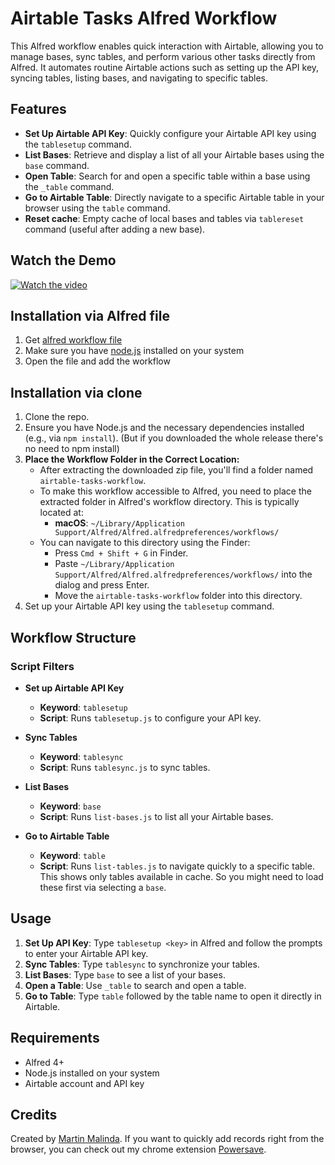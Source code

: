 # Airtable Tasks Alfred Workflow

This Alfred workflow enables quick interaction with Airtable, allowing you to manage bases, sync tables, and perform various other tasks directly from Alfred. It automates routine Airtable actions such as setting up the API key, syncing tables, listing bases, and navigating to specific tables.

## Features

- **Set Up Airtable API Key**: Quickly configure your Airtable API key using the `tablesetup` command.
- **List Bases**: Retrieve and display a list of all your Airtable bases using the `base` command.
- **Open Table**: Search for and open a specific table within a base using the `_table` command.
- **Go to Airtable Table**: Directly navigate to a specific Airtable table in your browser using the `table` command.
- **Reset cache**: Empty cache of local bases and tables via `tablereset` command (useful after adding a new base).

## Watch the Demo

[![Watch the video](https://img.youtube.com/vi/ZEGMoZseKPM/maxresdefault.jpg)](https://youtu.be/ZEGMoZseKPM)

## Installation via Alfred file

1. Get [alfred workflow file](https://github.com/MartinMalinda/airtable-alfred/releases/download/v1.0.0/alfred-airtable.alfredworkflow)
2. Make sure you have [node.js](https://nodejs.org/en/learn/getting-started/how-to-install-nodejs) installed on your system
3. Open the file and add the workflow

## Installation via clone

1. Clone the repo.
2. Ensure you have Node.js and the necessary dependencies installed (e.g., via `npm install`). (But if you downloaded the whole release there's no need to npm install)
3. **Place the Workflow Folder in the Correct Location:**
   - After extracting the downloaded zip file, you'll find a folder named `airtable-tasks-workflow`.
   - To make this workflow accessible to Alfred, you need to place the extracted folder in Alfred's workflow directory. This is typically located at:
     - **macOS**: `~/Library/Application Support/Alfred/Alfred.alfredpreferences/workflows/`
   - You can navigate to this directory using the Finder:
     - Press `Cmd + Shift + G` in Finder.
     - Paste `~/Library/Application Support/Alfred/Alfred.alfredpreferences/workflows/` into the dialog and press Enter.
     - Move the `airtable-tasks-workflow` folder into this directory.
4. Set up your Airtable API key using the `tablesetup` command.

## Workflow Structure

### Script Filters

- **Set up Airtable API Key**
  - **Keyword**: `tablesetup`
  - **Script**: Runs `tablesetup.js` to configure your API key.

- **Sync Tables**
  - **Keyword**: `tablesync`
  - **Script**: Runs `tablesync.js` to sync tables.

- **List Bases**
  - **Keyword**: `base`
  - **Script**: Runs `list-bases.js` to list all your Airtable bases.

- **Go to Airtable Table**
  - **Keyword**: `table`
  - **Script**: Runs `list-tables.js` to navigate quickly to a specific table. This shows only tables available in cache. So you might need to load these first via selecting a `base`.


## Usage

1. **Set Up API Key**: Type `tablesetup <key>` in Alfred and follow the prompts to enter your Airtable API key.
2. **Sync Tables**: Type `tablesync` to synchronize your tables.
3. **List Bases**: Type `base` to see a list of your bases.
4. **Open a Table**: Use `_table` to search and open a table.
5. **Go to Table**: Type `table` followed by the table name to open it directly in Airtable.

## Requirements

- Alfred 4+
- Node.js installed on your system
- Airtable account and API key

## Credits

Created by [Martin Malinda](https://martinmalinda.cz). If you want to quickly add records right from the browser, you can check out my chrome extension [Powersave](https://powersave.pro).
